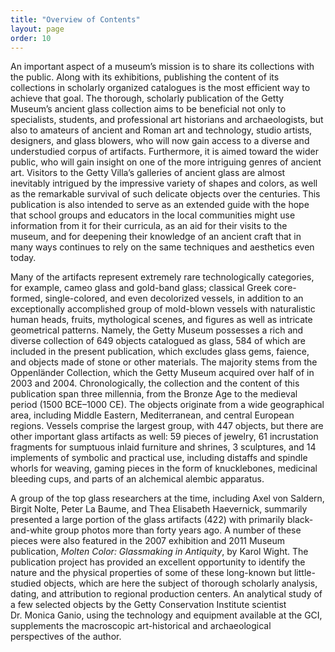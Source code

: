 ```yaml
---
title: "Overview of Contents"
layout: page
order: 10
---
```


An important aspect of a museum’s mission is to share its collections with the public. Along with its exhibitions, publishing the content of its collections in scholarly organized catalogues is the most efficient way to achieve that goal. The thorough, scholarly publication of the Getty Museum’s ancient glass collection aims to be beneficial not only to specialists, students, and professional art historians and archaeologists, but also to amateurs of ancient and Roman art and technology, studio artists, designers, and glass blowers, who will now gain access to a diverse and understudied corpus of artifacts. Furthermore, it is aimed toward the wider public, who will gain insight on one of the more intriguing genres of ancient art. Visitors to the Getty Villa’s galleries of ancient glass are almost inevitably intrigued by the impressive variety of shapes and colors, as well as the remarkable survival of such delicate objects over the centuries. This publication is also intended to serve as an extended guide with the hope that school groups and educators in the local communities might use information from it for their curricula, as an aid for their visits to the museum, and for deepening their knowledge of an ancient craft that in many ways continues to rely on the same techniques and aesthetics even today.

Many of the artifacts represent extremely rare technologically categories, for example, cameo glass and gold-band glass; classical Greek core-formed, single-colored, and even decolorized vessels, in addition to an exceptionally accomplished group of mold-blown vessels with naturalistic human heads, fruits, mythological scenes, and figures as well as intricate geometrical patterns. Namely, the Getty Museum possesses a rich and diverse collection of 649 objects catalogued as glass, 584 of which are included in the present publication, which excludes glass gems, faience, and objects made of stone or other materials. The majority stems from the Oppenländer Collection, which the Getty Museum acquired over half of in 2003 and 2004. Chronologically, the collection and the content of this publication span three millennia, from the Bronze Age to the medieval period (1500 BCE–1000 CE). The objects originate from a wide geographical area, including Middle Eastern, Mediterranean, and central European regions. Vessels comprise the largest group, with 447 objects, but there are other important glass artifacts as well: 59 pieces of jewelry, 61 incrustation fragments for sumptuous inlaid furniture and shrines, 3 sculptures, and 14 implements of symbolic and practical use, including distaffs and spindle whorls for weaving, gaming pieces in the form of knucklebones, medicinal bleeding cups, and parts of an alchemical alembic apparatus.

A group of the top glass researchers at the time, including Axel von Saldern, Birgit Nolte, Peter La Baume, and Thea Elisabeth Haevernick, summarily presented a large portion of the glass artifacts (422) with primarily black-and-white group photos more than forty years ago. A number of these pieces were also featured in the 2007 exhibition and 2011 Museum publication, *Molten Color: Glassmaking in Antiquity*, by Karol Wight. The publication project has provided an excellent opportunity to identify the nature and the physical properties of some of these long-known but little-studied objects, which are here the subject of thorough scholarly analysis, dating, and attribution to regional production centers. An analytical study of a few selected objects by the Getty Conservation Institute scientist Dr. Monica Ganio, using the technology and equipment available at the GCI, supplements the macroscopic art-historical and archaeological perspectives of the author.
